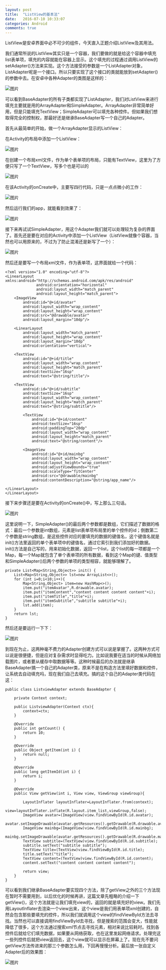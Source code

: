 ```yaml
---
layout: post
title:  "ListView的基本法"
date:   2016-07-10 10:33:07
categories: Android
comments: true
---
```



ListView是安卓界面中必不可少的组件，今天直入正题介绍ListView及其用法。

我们通常所说的ListView其实只是一个容器，我们要做的就是给这个容器中填充list表单项，填充的内容就能在容器上显示。这个填充的过程通过调用ListView的setAdapter()方法来实现。这个方法接受的参数是一个ListAdapter对象，ListAdapter呢是一个接口。所以只要实现了这个接口的类就能放到setAdapter()的参数中去。在安卓中各种Adapter的类图是这样的：

![图片](http://obdvl7z18.bkt.clouddn.com/image/20160710/01.png)

可以看到BaseAdapter的所有子类都实现了ListAdapter，我们对ListView来进行填充主要就是用的ArrayAdapter和SimpleAdapter。ArrayAdapter非常简单好用，但是只能填充TextView；SimpleAdapter可以填充各种控件。但如果我们想取得完全的控制权，那最好还是继承BaseAdapter写一个自己的Adapter。

首先从最简单的开始，做一个ArrayAdapter显示的ListView：

在Activity的布局中添加一个ListView：

![图片](http://obdvl7z18.bkt.clouddn.com/image/20160710/02.jpg)

在创建一个布局xml文件，作为单个表单项的布局，只能有TextView，这里为了方便只写了一个TextView，写多个也是可以的

![图片](http://obdvl7z18.bkt.clouddn.com/image/20160710/03.jpg)

在该Activity的onCreate中，主要写四行代码，只是一点点微小的工作：

![图片](http://obdvl7z18.bkt.clouddn.com/image/20160710/04.jpg)

然后运行我们的app，就能看到效果了：

![图片](http://obdvl7z18.bkt.clouddn.com/image/20160710/05.jpeg)

接下来再试试SimpleAdapter，用这个Adapter我们就可以处理较为复杂的界面了。首先还是要在对应的Activity中添加一个ListView（ListView就像个容器，当然也可以用原来的，不过为了防止混淆还是新写了一个）：

![图片](http://obdvl7z18.bkt.clouddn.com/image/20160710/06.jpg)

然后还是要写一个布局xml文件，作为表单项，这界面就给一个代码：

    <?xml version="1.0" encoding="utf-8"?>
    <LinearLayout xmlns:android="http://schemas.android.com/apk/res/android"
                  android:orientation="horizontal"
                  android:layout_width="match_parent"
                  android:layout_height="match_parent">
        <ImageView
            android:id="@+id/avatar"
            android:layout_width="wrap_content"
            android:layout_height="wrap_content"
            android:src="@drawable/avatar"
            android:layout_margin="10dp"/>
    
        <LinearLayout
            android:layout_width="match_parent"
            android:layout_height="wrap_content"
            android:layout_margin="10dp"
            android:orientation="vertical">
    
        <TextView
            android:id="@+id/title"
            android:layout_width="wrap_content"
            android:layout_height="match_parent"
            android:textSize="16sp"
            android:text="@string/title"/>
    
        <TextView
            android:id="@+id/subtitle"
            android:textSize="16sp"
            android:layout_width="wrap_content"
            android:layout_height="match_parent"
            android:text="@string/subtitle"/>
    
            <TextView
                android:id="@+id/content"
                android:textSize="16sp"
                android:paddingTop="20dp"
                android:layout_width="wrap_content"
                android:layout_height="match_parent"
                android:text="@string/content"/>
    
            <ImageView
                android:id="@+id/mainbg"
                android:layout_width="wrap_content"
                android:layout_height="wrap_content"
                android:adjustViewBounds="true"
                android:scaleType="fitCenter"
                android:src="@drawable/mainbg"
                android:contentDescription="@string/app_name"/>
    
    </LinearLayout>
    </LinearLayout>

接下来步骤还是要在Activity的onCreate()中，写上那么三句话。

![图片](http://obdvl7z18.bkt.clouddn.com/image/20160710/07.jpg)

这里说明一下，SimpleAdapter()的最后两个参数都是数组，它们描述了数据的格式：最后一个参数是int数组，元素是list表单项布局里的单个控件的id；倒数第二个参数是string数组，是这些控件对应的要填充的数据的键值名，这个键值名就是init()方法里返回的单个表单项中的键值名，通过它索引到我们添加好的数据。init()方法是自己写的，用来初始化数据，返回一个list，这个list的每一项都是一个Map，每一个Map就包含了单个表单项的所有数据，看到这个Map的键、值类型和SimpleAdapter()后两个参数的单项的类型相容，就能够理解了。

    private List<Map<String,Object>> init() {
        List<Map<String,Object>> lst=new ArrayList<>();
        for (int i=0;i<10;i++){
            Map<String,Object> item=new HashMap<>();
            item.put("itemAvatar",R.drawable.avatar);
            item.put("itemContent","content content content content"+i);
            item.put("itemTitle","title"+i);
            item.put("itemSubtitle","subtitle subtitle"+i);
            lst.add(item);
        }
        return lst;
    }

然后还是要运行一下下：

![图片](http://obdvl7z18.bkt.clouddn.com/image/20160710/08.jpeg)

到现在为止，这两种毫不费力的Adapter创建方式可以说是掌握了。这两种方式可以说是很便捷，但是应对复杂需求时显得吃力。比如说我要在适当的时候从网络加载图片，或者要从缓存中取数据等等。这种时候最后的办法就是继承BaseAdapter搞一个自己的Adapter类，原来不是在构造方法里填好数据和控件，让系统去自动填充吗，现在我们自己去填充。搞的这个自己的Adapter类代码在这：

    public class ListviewAdapter extends BaseAdapter {
    
        private Context context;
    
        public ListviewAdapter(Context ctx){
            context=ctx;
        }
    
        @Override
        public int getCount() {
            return 10;
        }
    
        @Override
        public Object getItem(int i) {
            return null;
        }
    
        @Override
        public long getItemId(int i) {
            return i;
        }
    
        @Override
        public View getView(int i, View view, ViewGroup viewGroup){
    
            LayoutInflater layoutInflater=LayoutInflater.from(context);
            view=layoutInflater.inflate(R.layout.item_list,viewGroup,false);
            ImageView avatar=(ImageView)view.findViewById(R.id.avatar);
            avatar.setImageDrawable(avatar.getResources().getDrawable(R.drawable.avatar));
            ImageView mainbg=(ImageView)view.findViewById(R.id.mainbg);
            mainbg.setImageDrawable(avatar.getResources().getDrawable(R.drawable.mainbg));
            TextView subtitle=(TextView)view.findViewById(R.id.subtitle);
            subtitle.setText("subtitle subtitle");
            TextView title=(TextView)view.findViewById(R.id.title);
            title.setText("title");
            TextView content=(TextView)view.findViewById(R.id.content);
            content.setText("content content content content");
    
            return view;
        }
    }

可以看到我们继承BaseAdapter要实现四个方法，除了getView之外的三个方法现在暂时不需要用到，以后优化的时候再讲，这篇文章先粗略的介绍一下getView()，这个方法就是让我们填充view的，返回的就是填充好的view。我们先用LayoutInflater去渲染一个view出来，这个view是我们用表单项xml创建的，自然会包含那些要填充的控件，所以我们就调用这个view的findViewById方法去寻找。当然也可以直接调用findViewById去寻找，但是搜索的范围会变大，性能就降低了很多，这个方法通过搜索xml节点去寻找元素，相对来说比较耗时。找到各控件后就给它们填充数据，如果要从网络获取，也在这里发起网络请求。处理完这一些列控件后就把view返回去，这个view就可以显示在屏幕上了。现在先不要问getView方法传进来的那三个参数怎么用，下回再慢慢分析。最后放一张自定义Adapter后的效果图：

![图片](http://obdvl7z18.bkt.clouddn.com/image/20160710/09.jpeg)